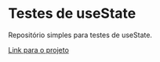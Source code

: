 # Testes de useState

Repositório simples para testes de useState.

[Link para o projeto](www.atualizar.com)

